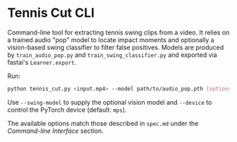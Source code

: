 # Tennis Cut CLI

Command-line tool for extracting tennis swing clips from a video. It relies on a
trained audio "pop" model to locate impact moments and optionally a vision-based
swing classifier to filter false positives. Models are produced by
`train_audio_pop.py` and `train_swing_classifier.py` and exported via fastai's
`Learner.export`.

Run:

```bash
python tennis_cut.py <input.mp4> --model path/to/audio_pop.pth [options]
```

Use `--swing-model` to supply the optional vision model and `--device` to control the PyTorch device (default: `mps`).

The available options match those described in `spec.md` under the *Command-line Interface* section.
